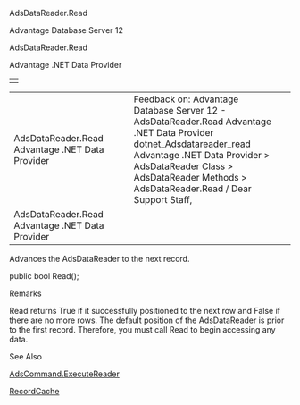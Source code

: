 AdsDataReader.Read




Advantage Database Server 12  

AdsDataReader.Read

Advantage .NET Data Provider

|  |
| --- |
|  |

|  |  |  |  |  |
| --- | --- | --- | --- | --- |
| AdsDataReader.Read  Advantage .NET Data Provider |  |  | Feedback on: Advantage Database Server 12 - AdsDataReader.Read Advantage .NET Data Provider dotnet\_Adsdatareader\_read Advantage .NET Data Provider > AdsDataReader Class > AdsDataReader Methods > AdsDataReader.Read / Dear Support Staff, |  |
| AdsDataReader.Read  Advantage .NET Data Provider |  |  |  |  |

Advances the AdsDataReader to the next record.

public bool Read();

Remarks

Read returns True if it successfully positioned to the next row and False if there are no more rows. The default position of the AdsDataReader is prior to the first record. Therefore, you must call Read to begin accessing any data.

See Also

[AdsCommand.ExecuteReader](dotnet_adscommand_executereader.htm)

[RecordCache](dotnet_adsdatareader_recordcache.htm)